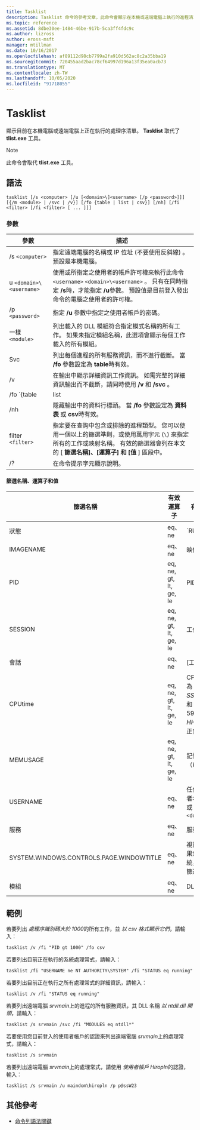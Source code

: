 ```yaml
---
title: Tasklist
description: Tasklist 命令的參考文章，此命令會顯示在本機或遠端電腦上執行的進程清單。
ms.topic: reference
ms.assetid: 8dbe30ee-1484-46be-917b-5ca3ff4fdc9c
ms.author: lizross
author: eross-msft
manager: mtillman
ms.date: 10/16/2017
ms.openlocfilehash: af89112d98cb7799a2fa910d562ac8c2a35bba19
ms.sourcegitcommit: 720455aad2bac78cf64997d196a13f35ea0acb73
ms.translationtype: MT
ms.contentlocale: zh-TW
ms.lasthandoff: 10/05/2020
ms.locfileid: "91718055"
---
```

# <a name="tasklist"></a>Tasklist

顯示目前在本機電腦或遠端電腦上正在執行的處理序清單。 **Tasklist** 取代了 **tlist.exe** 工具。

> [!NOTE]
> 此命令會取代 **tlist.exe** 工具。

## <a name="syntax"></a>語法

```
tasklist [/s <computer> [/u [<domain>\]<username> [/p <password>]]] [{/m <module> | /svc | /v}] [/fo {table | list | csv}] [/nh] [/fi <filter> [/fi <filter> [ ... ]]]
```

### <a name="parameters"></a>參數

| 參數 | 描述 |
|--|--|
| /s `<computer>` | 指定遠端電腦的名稱或 IP 位址 (不要使用反斜線) 。 預設是本機電腦。 |
| u `<domain>\<username>` | 使用或所指定之使用者的帳戶許可權來執行此命令 `<username>` `<domain>\<username>` 。 只有在同時指定 **/s**時，才能指定 **/u**參數。 預設值是目前登入發出命令的電腦之使用者的許可權。 |
| /p `<password>` | 指定 **/u** 參數中指定之使用者帳戶的密碼。 |
| 一樣 `<module>` | 列出載入的 DLL 模組符合指定模式名稱的所有工作。 如果未指定模組名稱，此選項會顯示每個工作載入的所有模組。 |
| Svc | 列出每個進程的所有服務資訊，而不進行截斷。 當 **/fo** 參數設定為 **table**時有效。 |
| /v | 在輸出中顯示詳細資訊工作資訊。 如需完整的詳細資訊輸出而不截斷，請同時使用 **/v** 和 **/svc** 。 |
| /fo `{table | list | csv}` | 指定要用於輸出的格式。 有效的值為 **table**、 **list**和 **csv**。 輸出的預設格式為 **table**。 |
| /nh | 隱藏輸出中的資料行標頭。 當 **/fo** 參數設定為 **資料表** 或 **csv**時有效。 |
| filter `<filter>` | 指定要在查詢中包含或排除的進程類型。 您可以使用一個以上的篩選準則，或使用萬用字元 (`\`) 來指定所有的工作或映射名稱。 有效的篩選器會列在本文的 [ **篩選名稱]、[運算子] 和 [值** ] 區段中。  |
| /? | 在命令提示字元顯示說明。 |

#### <a name="filter-names-operators-and-values"></a>篩選名稱、運算子和值

| 篩選名稱 | 有效運算子 | 有效的值 (s)  |
|--|--|--|
| 狀態 | eq、ne | `RUNNING | NOT RESPONDING | UNKNOWN`. 如果您指定遠端系統，則不支援此篩選器。 |
| IMAGENAME | eq、ne | 映像名稱 |
| PID | eq, ne, gt, lt, ge, le | PID 值 |
| SESSION | eq, ne, gt, lt, ge, le | 工作階段編號 |
| 會話 | eq、ne | [工作階段名稱] |
| CPUtime | eq, ne, gt, lt, ge, le | CPU 時間格式為 *HH： MM： SS*，其中 *MM* 和 *SS* 介於0和59之間，而 *HH* 是任何不帶正負號的數位 |
| MEMUSAGE | eq, ne, gt, lt, ge, le | 記憶體使用量（KB） |
| USERNAME | eq、ne | 任何有效的使用者名稱 (`<user>` 或 `<domain\user>`)  |
| 服務 | eq、ne | 服務名稱 |
| SYSTEM.WINDOWS.CONTROLS.PAGE.WINDOWTITLE | eq、ne | 視窗標題。 如果您指定遠端系統，則不支援此篩選器。 |
| 模組 | eq、ne | DLL 名稱 |

## <a name="examples"></a>範例

若要列出 *處理序識別碼大於 1000*的所有工作，並 *以 csv 格式顯示它們*，請輸入：

```
tasklist /v /fi "PID gt 1000" /fo csv
```

若要列出目前正在執行的系統處理常式，請輸入：

```
tasklist /fi "USERNAME ne NT AUTHORITY\SYSTEM" /fi "STATUS eq running"
```

若要列出目前正在執行之所有處理常式的詳細資訊，請輸入：

```
tasklist /v /fi "STATUS eq running"
```

若要列出遠端電腦 *srvmain*上的進程的所有服務資訊，其 DLL 名稱 *以 ntdll.dll 開頭*，請輸入：

```
tasklist /s srvmain /svc /fi "MODULES eq ntdll*"
```

若要使用您目前登入的使用者帳戶的認證來列出遠端電腦 *srvmain*上的處理常式，請輸入：

```
tasklist /s srvmain
```

若要列出遠端電腦 *srvmain*上的處理常式，請使用 *使用者帳戶 Hiropln*的認證，輸入：

```
tasklist /s srvmain /u maindom\hiropln /p p@ssW23
```

## <a name="additional-references"></a>其他參考

- [命令列語法關鍵](command-line-syntax-key.md)
